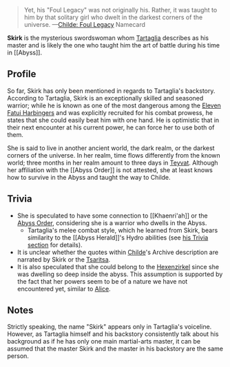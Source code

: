 
> Yet, his "Foul Legacy" was not originally his. Rather, it was taught to him by that solitary girl who dwelt in the darkest corners of the universe.
> —[Childe: Foul Legacy](https://genshin-impact.fandom.com/wiki/Childe:_Foul_Legacy "Childe: Foul Legacy") Namecard

**Skirk** is the mysterious swordswoman whom [Tartaglia](https://genshin-impact.fandom.com/wiki/Tartaglia "Tartaglia") describes as his master and is likely the one who taught him the art of battle during his time in [[Abyss]].

## Profile

So far, Skirk has only been mentioned in regards to Tartaglia's backstory. According to Tartaglia, Skirk is an exceptionally skilled and seasoned warrior; while he is known as one of the most dangerous among the [Eleven Fatui Harbingers](https://genshin-impact.fandom.com/wiki/Eleven_Fatui_Harbingers "Eleven Fatui Harbingers") and was explicitly recruited for his combat prowess, he states that she could easily beat him with one hand. He is optimistic that in their next encounter at his current power, he can force her to use both of them.

She is said to live in another ancient world, the dark realm, or the darkest corners of the universe. In her realm, time flows differently from the known world; three months in her realm amount to three days in [Teyvat](https://genshin-impact.fandom.com/wiki/Teyvat "Teyvat"). Although her affiliation with the [[Abyss Order]] is not attested, she at least knows how to survive in the Abyss and taught the way to Childe.

## Trivia

-   She is speculated to have some connection to [[Khaenri'ah]] or the [Abyss Order](https://genshin-impact.fandom.com/wiki/Abyss_Order "Abyss Order"), considering she is a warrior who dwells in the Abyss.
    -   Tartaglia's melee combat style, which he learned from Skirk, bears similarity to the [[Abyss Herald]]'s Hydro abilities (see [his Trivia section](https://genshin-impact.fandom.com/wiki/Tartaglia/Lore#Trivia "Tartaglia/Lore") for details).
-   It is unclear whether the quotes within [Childe](https://genshin-impact.fandom.com/wiki/Enter_the_Golden_House#Boss_Description "Enter the Golden House")'s Archive description are narrated by Skirk or the [Tsaritsa](https://genshin-impact.fandom.com/wiki/Tsaritsa "Tsaritsa").
-   It is also speculated that she could belong to the [Hexenzirkel](https://genshin-impact.fandom.com/wiki/Hexenzirkel "Hexenzirkel") since she was dwelling so deep inside the abyss. This assumption is supported by the fact that her powers seem to be of a nature we have not encountered yet, similar to [Alice](https://genshin-impact.fandom.com/wiki/Alice "Alice").

## Notes

Strictly speaking, the name "Skirk" appears only in Tartaglia's voiceline. However, as Tartaglia himself and his backstory consistently talk about his background as if he has only one main martial-arts master, it can be assumed that the master Skirk and the master in his backstory are the same person.